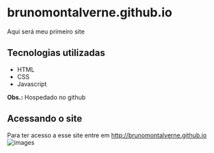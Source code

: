 # brunomontalverne.github.io
Aqui será meu primeiro site

## Tecnologias utilizadas
- HTML
- CSS
- Javascript

**Obs.:** Hospedado no github

## Acessando o site
Para ter acesso a esse site entre em <http://brunomontalverne.github.io>
![images](https://github.com/user-attachments/assets/f4df02e9-5a26-427c-b15d-5bc44b20395c)


